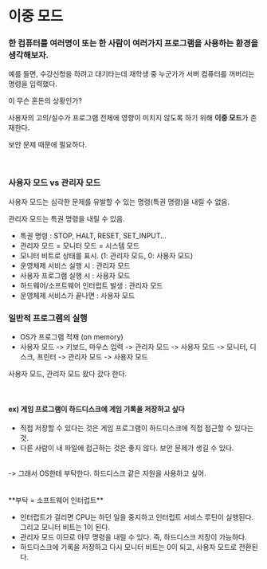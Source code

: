 # 이중 모드

### 한 컴퓨터를 여러명이 또는 한 사람이 여러가지 프로그램을 사용하는 환경을 생각해보자.

예를 들면, 수강신청을 하려고 대기타는데 재학생 중 누군가가 서버 컴퓨터를 꺼버리는 명령을 입력했다.

이 무슨 혼돈의 상황인가?

사용자의 고의/실수가 프로그램 전체에 영향이 미치지 않도록 하기 위해 **이중 모드**가 존재한다.

보안 문제 때문에 필요하다.

<br>

### 사용자 모드 vs 관리자 모드

사용자 모드는 심각한 문제를 유발할 수 있는 명령(특권 명령)을 내릴 수 없음.

관리자 모드는 특권 명령을 내릴 수 있음.

- 특권 명령 : STOP, HALT, RESET, SET_INPUT...
- 관리자 모드 = 모니터 모드 = 시스템 모드
- 모니터 비트로 상태를 표시. (1: 관리자 모드, 0: 사용자 모드)
- 운영체제 서비스 실행 시 : 관리자 모드
- 사용자 프로그램 실행 시 : 사용자 모드
- 하드웨어/소프트웨어 인터럽트 발생 : 관리자 모드
- 운영체제 서비스가 끝나면 : 사용자 모드


### 일반적 프로그램의 실행

- OS가 프로그램 적재 (on memory)
- 사용자 모드 -> 키보드, 마우스 입력 -> 관리자 모드 -> 사용자 모드 -> 모니터, 디스크, 프린터 -> 관리자 모드 -> 사용자 모드

사용자 모드, 관리자 모드 왔다 갔다 한다.

<br>

#### ex) 게임 프로그램이 하드디스크에 게임 기록을 저장하고 싶다
- 직접 저장할 수 있다는 것은 게임 프로그램이 하드디스크에 직접 접근할 수 있다는 것.
- 다른 사람이 내 파일에 접근하는 것은 좋지 않다. 보안 문제가 생길 수 있다.
<br>
-> 그래서 OS한테 부탁한다. 하드디스크 같은 자원을 사용하고 싶어.
<br>
<br>
<br>
**부탁 = 소프트웨어 인터럽트**


- 인터럽트가 걸리면 CPU는 하던 일을 중지하고 인터럽트 서비스 루틴이 실행된다. 그리고 모니터 비트는 1이 된다. 
- 관리자 모드 이므로 아무 명령을 내릴 수 있다. 즉, 하드디스크 저장이 가능하다.
- 하드디스크에 기록을 저장하고 다시 모니터 비트는 0이 되고, 사용자 모드로 전환된다.
